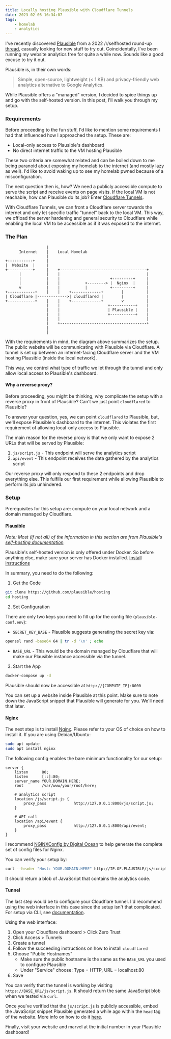 ```yaml
---
title: Locally hosting Plausible with Cloudflare Tunnels
date: 2023-02-05 16:34:07
tags:
    - homelab
    - analytics
---
```


I've recently discovered [Plausible](https://plausible.io/) from a 2022 /r/selfhosted round-up [thread](https://www.reddit.com/r/selfhosted/comments/zwcns3/most_used_selfhosted_services_in_2022), casually looking for new stuff to try out. Coincidentally, I've been running my website analytics free for quite a while now. Sounds like a good excuse to try it out.

Plausible is, in their own words:

> Simple, open-source, lightweight (< 1 KB) and privacy-friendly web analytics alternative to Google Analytics.

While Plausible offers a "managed" version, I decided to spice things up and go with the self-hosted version. In this post, I'll walk you through my setup.

### Requirements

Before proceeding to the fun stuff, I'd like to mention some requirements I had that influenced how I approached the setup. These are:

- Local-only access to Plausible's dashboard
- No direct internet traffic to the VM hosting Plausible

These two criteria are somewhat related and can be boiled down to me being paranoid about exposing my homelab to the internet (and mostly lazy as well). I'd like to avoid waking up to see my homelab pwned because of a misconfiguration.

The next question then is, how? We need a publicly accessible compute to serve the script and receive events on page visits. If the local VM is not reachable, how can Plausible do its job? Enter [Cloudflare Tunnels](https://www.cloudflare.com/products/tunnel/).

With Cloudflare Tunnels, we can front a Cloudflare server towards the internet and only let specific traffic "tunnel" back to the local VM. This way, we offload the server hardening and general security to Cloudflare while enabling the local VM to be accessible as if it was exposed to the internet.

### The Plan

```
                  |
      Internet    |    Local Homelab
                  |
+-----------+     |
|  Website  |     |
+-----------+     |    +--------------------------------------+
      |           |    |                                      |
      |           |    |                      +---------+     |
      |           |    |           +--------> |  Nginx  |     |
      v           |    |           |          +---------+     |
+------------+    |    |    +-------------+        |          |
| Cloudflare |------------->| cloudflared |        |          |
+------------+    |    |    +-------------+        v          |
                  |    |                     +-----------+    |
                  |    |                     | Plausible |    |
                  |    |                     +-----------+    |
                  |    |                                      |
                  |    +--------------------------------------+
                  |
                  |
```

With the requirements in mind, the diagram above summarizes the setup. The public website will be communicating with Plausible via Cloudflare. A tunnel is set up between an internet-facing Cloudflare server and the VM hosting Plausible (inside the local network).

This way, we control what type of traffic we let through the tunnel and only allow local access to Plausible's dashboard.

#### Why a reverse proxy?

Before proceeding, you might be thinking, why complicate the setup with a reverse proxy in front of Plausible? Can't we just point `cloudflared` to Plausible?

To answer your question, yes, we can point `cloudflared` to Plausible, but, we'll expose Plausible's dashboard to the internet. This violates the first requirement of allowing local-only access to Plausible.

The main reason for the reverse proxy is that we only want to expose 2 URLs that will be served by Plausible:

1. `js/script.js` - This endpoint will serve the analytics script
2. `api/event` - This endpoint receives the data gathered by the analytics script

Our reverse proxy will only respond to these 2 endpoints and drop everything else. This fulfills our first requirement while allowing Plausible to perform its job unhindered.

### Setup

Prerequisites for this setup are: compute on your local network and a domain managed by Cloudflare.

#### Plausible

_Note: Most (if not all) of the information in this section are from Plausible's [self-hosting documentation](https://plausible.io/docs/self-hosting)._

Plausible's self-hosted version is only offered under Docker. So before anything else, make sure your server has Docker installed. [Install instructions](https://docs.docker.com/get-docker/)

In summary, you need to do the following:

1. Get the Code

```bash
git clone https://github.com/plausible/hosting
cd hosting
```

2. Set Configuration

There are only two keys you need to fill up for the config file (`plausible-conf.env`):
- `SECRET_KEY_BASE` - Plausible suggests generating the secret key via:

```bash
openssl rand -base64 64 | tr -d '\n' ; echo
```

- `BASE_URL` - This would be the domain managed by Cloudflare that will make our Plausible instance accessible via the tunnel.

3. Start the App

```bash
docker-compose up -d
```

Plausible should now be accessible at `http://{COMPUTE_IP}:8000`

You can set up a website inside Plausible at this point. Make sure to note down the JavaScript snippet that Plausible will generate for you. We'll need that later.

#### Nginx

The next step is to install [Nginx](https://www.nginx.com/). Please refer to your OS of choice on how to install it. If you are using Debian/Ubuntu:

```bash
sudo apt update
sudo apt install nginx
```

The following config enables the bare minimum functionality for our setup:

```
server {
    listen      80;
    listen      [::]:80;
    server_name YOUR.DOMAIN.HERE;
    root        /var/www/your/root/here;

    # analytics script
    location /js/script.js {
        proxy_pass            http://127.0.0.1:8000/js/script.js;
    }

    # API call
    location /api/event {
        proxy_pass            http://127.0.0.1:8000/api/event;
    }
}
```

I recommend [NGINXConfig by Digital Ocean](https://www.digitalocean.com/community/tools/nginx) to help generate the complete set of config files for Nginx.

You can verify your setup by:

```bash
curl --header "Host: YOUR.DOMAIN.HERE" http://IP.OF.PLAUSIBLE/js/script.js
```

It should return a blob of JavaScript that contains the analytics code.

#### Tunnel

The last step would be to configure your Cloudflare tunnel. I'd recommend using the web interface in this case since the setup isn't that complicated. For setup via CLI, see [documentation](https://developers.cloudflare.com/cloudflare-one/connections/connect-apps/install-and-setup/tunnel-guide/local/).

Using the web interface:

1. Open your Cloudflare dashboard > Click Zero Trust
2. Click Access > Tunnels
3. Create a tunnel
4. Follow the succeeding instructions on how to install `cloudflared`
5. Choose "Public Hostnames"
    * Make sure the public hostname is the same as the `BASE_URL` you used to configure Plausible
    * Under "Service" choose: Type = HTTP, URL = localhost:80
6. Save

You can verify that the tunnel is working by visiting `https://BASE_URL/js/script.js`. It should return the same JavaScript blob when we tested via `curl`.

Once you've verified that the `js/script.js` is publicly accessible, embed the JavaScript snippet Plausible generated a while ago within the `head` tag of the website. More info on how to do it [here](https://plausible.io/docs/plausible-script).

Finally, visit your website and marvel at the initial number in your Plausible dashboard!
